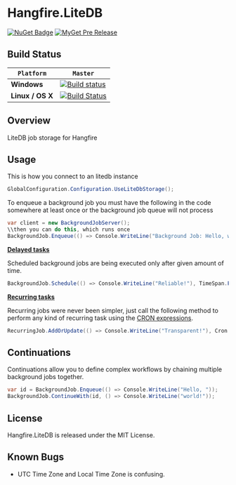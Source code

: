# Hangfire.LiteDB
[![NuGet Badge](https://buildstats.info/nuget/Hangfire.LiteDB)](https://www.nuget.org/packages/Hangfire.LiteDB/) [![MyGet Pre Release](https://img.shields.io/myget/hangfire-litedb/vpre/Hangfire.LiteDB.svg)](https://www.myget.org/feed/hangfire-litedb/package/nuget/Hangfire.LiteDB)
## Build Status
`Platform` | `Master`
--- | ---
**Windows** | [![Build status](https://ci.appveyor.com/api/projects/status/yre8t19rdaxax7e6?svg=true)](https://ci.appveyor.com/project/codeyu/hangfire-litedb)
**Linux / OS X** | [![Build Status](https://travis-ci.org/codeyu/Hangfire.LiteDB.svg?branch=master)](https://travis-ci.org/codeyu/Hangfire.LiteDB)

## Overview

LiteDB job storage for Hangfire

## Usage

This is how you connect to an litedb instance
```csharp
GlobalConfiguration.Configuration.UseLiteDbStorage();
```

To enqueue a background job you must have the following in the code somewhere at least once or the background job queue will not process
```csharp
var client = new BackgroundJobServer();
\\then you can do this, which runs once
BackgroundJob.Enqueue(() => Console.WriteLine("Background Job: Hello, world!"));
```

[**Delayed tasks**](http://docs.hangfire.io/en/latest/users-guide/background-methods/calling-methods-with-delay.html)

Scheduled background jobs are being executed only after given amount of time.

```csharp
BackgroundJob.Schedule(() => Console.WriteLine("Reliable!"), TimeSpan.FromDays(7));
```

[**Recurring tasks**](http://docs.hangfire.io/en/latest/users-guide/background-methods/performing-recurrent-tasks.html)

Recurring jobs were never been simpler, just call the following method to perform any kind of recurring task using the [CRON expressions](http://en.wikipedia.org/wiki/Cron#CRON_expression).

```csharp
RecurringJob.AddOrUpdate(() => Console.WriteLine("Transparent!"), Cron.Daily);
```

## Continuations

Continuations allow you to define complex workflows by chaining multiple background jobs together.

```csharp
var id = BackgroundJob.Enqueue(() => Console.WriteLine("Hello, "));
BackgroundJob.ContinueWith(id, () => Console.WriteLine("world!"));
```

## License

Hangfire.LiteDB is released under the MIT License.

## Known Bugs

* UTC Time Zone and Local Time Zone is  confusing.
